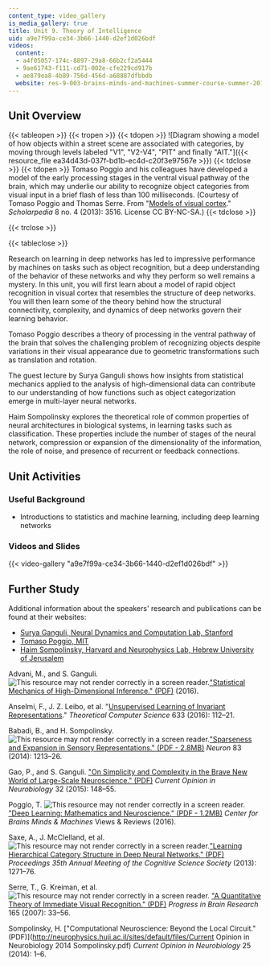 ```yaml
---
content_type: video_gallery
is_media_gallery: true
title: Unit 9. Theory of Intelligence
uid: a9e7f99a-ce34-3b66-1440-d2ef1d026bdf
videos:
  content:
  - a4f05057-174c-8897-29a8-66b2cf2a5444
  - 9ae61743-f111-cd71-002e-cfe229cd917b
  - ae879ea8-4b89-756d-456d-a68887dfbbdb
  website: res-9-003-brains-minds-and-machines-summer-course-summer-2015
---
```


Unit Overview
-------------

{{< tableopen >}}
{{< tropen >}}
{{< tdopen >}}
![Diagram showing a model of how objects within a street scene are associated with categories, by moving through levels labeled  "V1", "V2-V4", "PIT" and finally "AIT."]({{< resource_file ea34d43d-037f-bd1b-ec4d-c20f3e97567e >}})
{{< tdclose >}}
{{< tdopen >}}
Tomaso Poggio and his colleagues have developed a model of the early processing stages in the ventral visual pathway of the brain, which may underlie our ability to recognize object categories from visual input in a brief flash of less than 100 milliseconds. (Courtesy of Tomaso Poggio and Thomas Serre. From "[Models of visual cortex](http://www.scholarpedia.org/article/Models_of_visual_cortex)." _Scholarpedia_ 8 no. 4 (2013): 3516. License CC BY-NC-SA.)
{{< tdclose >}}

{{< trclose >}}

{{< tableclose >}}

Research on learning in deep networks has led to impressive performance by machines on tasks such as object recognition, but a deep understanding of the behavior of these networks and why they perform so well remains a mystery. In this unit, you will first learn about a model of rapid object recognition in visual cortex that resembles the structure of deep networks. You will then learn some of the theory behind how the structural connectivity, complexity, and dynamics of deep networks govern their learning behavior.

Tomaso Poggio describes a theory of processing in the ventral pathway of the brain that solves the challenging problem of recognizing objects despite variations in their visual appearance due to geometric transformations such as translation and rotation.

The guest lecture by Surya Ganguli shows how insights from statistical mechanics applied to the analysis of high-dimensional data can contribute to our understanding of how functions such as object categorization emerge in multi-layer neural networks.

Haim Sompolinsky explores the theoretical role of common properties of neural architectures in biological systems, in learning tasks such as classification. These properties include the number of stages of the neural network, compression or expansion of the dimensionality of the information, the role of noise, and presence of recurrent or feedback connections.

Unit Activities
---------------

### Useful Background

*   Introductions to statistics and machine learning, including deep learning networks

### Videos and Slides

{{< video-gallery "a9e7f99a-ce34-3b66-1440-d2ef1d026bdf" >}}


Further Study
-------------

Additional information about the speakers' research and publications can be found at their websites:

*   [Surya Ganguli, Neural Dynamics and Computation Lab, Stanford](https://ganguli-gang.stanford.edu/)
*   [Tomaso Poggio, MIT](http://cbcl.mit.edu/)
*   [Haim Sompolinsky, Harvard and Neurophysics Lab, Hebrew University of Jerusalem](http://neurophysics.huji.ac.il/)

Advani, M., and S. Ganguli. ![This resource may not render correctly in a screen reader.](/images/inacessible.gif)["Statistical Mechanics of High-Dimensional Inference." (PDF)](http://ganguli-gang.stanford.edu/pdf/HighDimInf.pdf) (2016).

Anselmi, F., J. Z. Leibo, et al. "[Unsupervised Learning of Invariant Representations](https://www.researchgate.net/profile/Joel_Leibo/publication/281139622_Unsupervised_learning_of_invariant_representations/links/562d1ca408aef25a244314a6)." _Theoretical Computer Science_ 633 (2016): 112–21.

Babadi, B., and H. Sompolinsky. ![This resource may not render correctly in a screen reader.](/images/inacessible.gif)["Sparseness and Expansion in Sensory Representations." (PDF - 2.8MB)](http://neurophysics.huji.ac.il/sites/default/files/Sparseness%20and%20Expansion%20in%20Sensory%20Representations.pdf) _Neuron_ 83 (2014): 1213–26.

Gao, P., and S. Ganguli. ["On Simplicity and Complexity in the Brave New World of Large-Scale Neuroscience." (PDF)](http://ganguli-gang.stanford.edu/pdf/15.BraveNewWorld.pdf) _Current Opinion in Neurobiology_ 32 (2015): 148–55.

Poggio, T. ![This resource may not render correctly in a screen reader.](/images/inacessible.gif)["Deep Learning: Mathematics and Neuroscience." (PDF - 1.2MB)](http://cbmm.mit.edu/sites/default/files/publications/Deep%20Learning-%20mathematics%20and%20neuroscience.pdf) _Center for Brains Minds & Machines_ Views & Reviews (2016).

Saxe, A., J. McClelland, et al. ![This resource may not render correctly in a screen reader.](/images/inacessible.gif)["Learning Hierarchical Category Structure in Deep Neural Networks." (PDF)](http://ganguli-gang.stanford.edu/pdf/Saxe.13.HierCat.pdf) _Proceedings 35th Annual Meeting of the Cognitive Science Society_ (2013): 1271–76.

Serre, T., G. Kreiman, et al.![This resource may not render correctly in a screen reader.](/images/inacessible.gif) ["A Quantitative Theory of Immediate Visual Recognition." (PDF)](http://klab.tch.harvard.edu/publications/PDFs/gk2329.pdf) _Progress in Brain Research_ 165 (2007): 33–56.

Sompolinsky, H. ["Computational Neuroscience: Beyond the Local Circuit." (PDF)](http://neurophysics.huji.ac.il/sites/default/files/Current Opinion in Neurobiology 2014 Sompolinsky.pdf) _Current Opinion in Neurobiology_ 25 (2014): 1–6.